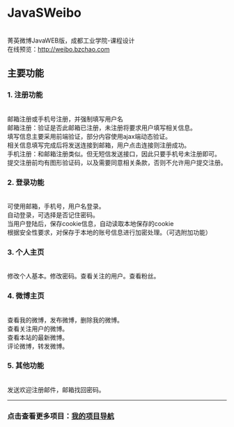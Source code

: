 # JavaSWeibo
<br/>菁英微博JavaWEB版，成都工业学院-课程设计
<br/>在线预览：http://weibo.bzchao.com

## 主要功能

### 1.	注册功能
<br/>邮箱注册或手机号注册，并强制填写用户名
<br/>邮箱注册：验证是否此邮箱已注册，未注册将要求用户填写相关信息。
<br />填写信息主要采用前端验证，部分内容使用ajax端动态验证。
<br />相关信息填写完成后将发送连接到邮箱，用户点击连接则注册成功。
<br />手机注册：和邮箱注册类似。但无短信发送接口，因此只要手机号未注册即可。
<br />提交注册前均有图形验证码，以及需要同意相关条款，否则不允许用户提交注册。
### 2.	登录功能
<br />可使用邮箱，手机号，用户名登录。
<br />自动登录，可选择是否记住密码。
<br />当用户登陆后，保存cookie信息，自动读取本地保存的cookie
<br />根据安全性要求，对保存于本地的账号信息进行加密处理。（可选附加功能）
### 3.	个人主页
<br />修改个人基本。修改密码。查看关注的用户。查看粉丝。
### 4.	微博主页
<br />查看我的微博，发布微博，删除我的微博。
<br />查看关注用户的微博。
<br />查看本站的最新微博。
<br />评论微博，转发微博。
### 5.	其他功能
<br />发送欢迎注册邮件，邮箱找回密码。


<hr/>  

### 点击查看更多项目：[我的项目导航](https://github.com/bzsome/mydata)
